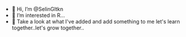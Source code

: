 - 👋 Hi, I’m @SelinGltkn
- 👀 I’m interested in R...
- 🌱 Take a look at what I've added and add something to me let's learn together..let's grow together..


<!---
SelinGltkn/SelinGltkn is a ✨ special ✨ repository because its `README.md` (this file) appears on your GitHub profile.
You can click the Preview link to take a look at your changes.
--->
